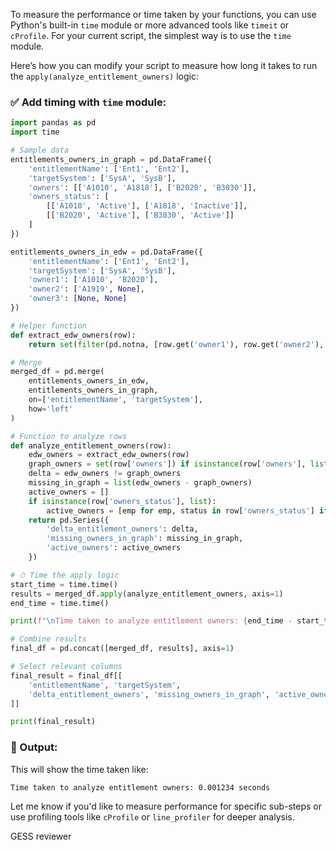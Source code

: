 To measure the performance or time taken by your functions, you can use Python's built-in `time` module or more advanced tools like `timeit` or `cProfile`. For your current script, the simplest way is to use the `time` module.

Here’s how you can modify your script to measure how long it takes to run the `apply(analyze_entitlement_owners)` logic:

### ✅ **Add timing with `time` module:**

```python
import pandas as pd
import time

# Sample data
entitlements_owners_in_graph = pd.DataFrame({
    'entitlementName': ['Ent1', 'Ent2'],
    'targetSystem': ['SysA', 'SysB'],
    'owners': [['A1010', 'A1818'], ['B2020', 'B3030']],
    'owners_status': [
        [['A1010', 'Active'], ['A1818', 'Inactive']],
        [['B2020', 'Active'], ['B3030', 'Active']]
    ]
})

entitlements_owners_in_edw = pd.DataFrame({
    'entitlementName': ['Ent1', 'Ent2'],
    'targetSystem': ['SysA', 'SysB'],
    'owner1': ['A1010', 'B2020'],
    'owner2': ['A1919', None],
    'owner3': [None, None]
})

# Helper function
def extract_edw_owners(row):
    return set(filter(pd.notna, [row.get('owner1'), row.get('owner2'), row.get('owner3')]))

# Merge
merged_df = pd.merge(
    entitlements_owners_in_edw,
    entitlements_owners_in_graph,
    on=['entitlementName', 'targetSystem'],
    how='left'
)

# Function to analyze rows
def analyze_entitlement_owners(row):
    edw_owners = extract_edw_owners(row)
    graph_owners = set(row['owners']) if isinstance(row['owners'], list) else set()
    delta = edw_owners != graph_owners
    missing_in_graph = list(edw_owners - graph_owners)
    active_owners = []
    if isinstance(row['owners_status'], list):
        active_owners = [emp for emp, status in row['owners_status'] if str(status).lower() == 'active']
    return pd.Series({
        'delta_entitlement_owners': delta,
        'missing_owners_in_graph': missing_in_graph,
        'active_owners': active_owners
    })

# ⏱ Time the apply logic
start_time = time.time()
results = merged_df.apply(analyze_entitlement_owners, axis=1)
end_time = time.time()

print(f"\nTime taken to analyze entitlement owners: {end_time - start_time:.6f} seconds\n")

# Combine results
final_df = pd.concat([merged_df, results], axis=1)

# Select relevant columns
final_result = final_df[[
    'entitlementName', 'targetSystem',
    'delta_entitlement_owners', 'missing_owners_in_graph', 'active_owners'
]]

print(final_result)
```

### 🧠 Output:

This will show the time taken like:

```
Time taken to analyze entitlement owners: 0.001234 seconds
```

Let me know if you'd like to measure performance for specific sub-steps or use profiling tools like `cProfile` or `line_profiler` for deeper analysis.


GESS reviewer


